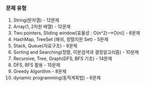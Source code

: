 ### 문제 유형
1. String(문자열) - 12문제
2. Array(1, 2차원 배열) - 12문제
3. Two pointers, Sliding window[효율성 : O(n^2)-->O(n)] - 6문제
4. HashMap, TreeSet (해쉬, 정렬지원 Set) - 5문제
5. Stack, Queue(자료구조) - 8문제
6. Sorting and Searching(정렬, 이분검색과 결정알고리즘) - 10문제
7. Recursive, Tree, Graph(DFS, BFS 기초) - 14문제
8. DFS, BFS 활용 - 15문제
9. Greedy Algorithm - 8문제
10. dynamic programming(동적계획법) - 6문제
